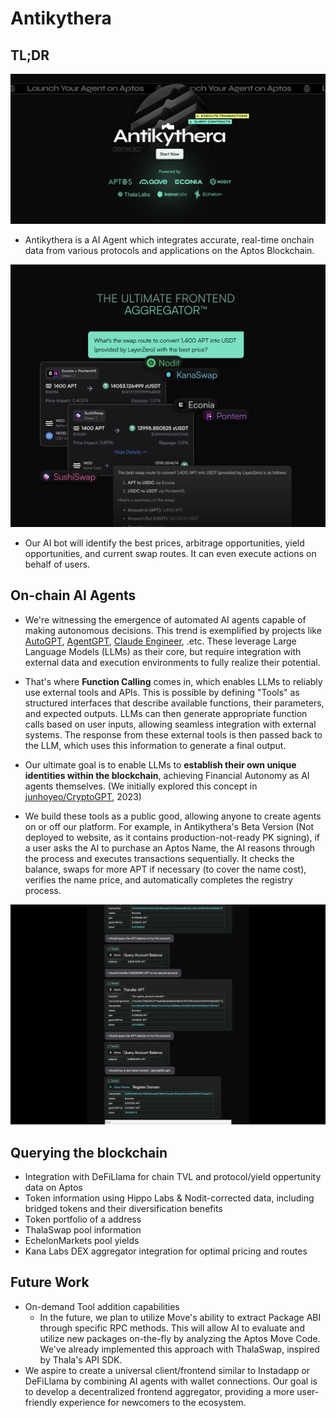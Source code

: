 # Antikythera

## TL;DR

![Cover 1](https://github.com/0xinevitable/antikythera/raw/main/.github/assets/cover-1.png)

- Antikythera is a AI Agent which integrates accurate, real-time onchain data from various protocols and applications on the Aptos Blockchain.

![Cover 2](https://github.com/0xinevitable/antikythera/raw/main/.github/assets/cover-2.png)

- Our AI bot will identify the best prices, arbitrage opportunities, yield opportunities, and current swap routes. It can even execute actions on behalf of users.

## On-chain AI Agents

- We're witnessing the emergence of automated AI agents capable of making autonomous decisions. This trend is exemplified by projects like [AutoGPT](https://github.com/Significant-Gravitas/AutoGPT), [AgentGPT](https://github.com/reworkd/AgentGPT), [Claude Engineer](https://github.com/Doriandarko/claude-engineer), .etc. These leverage Large Language Models (LLMs) as their core, but require integration with external data and execution environments to fully realize their potential.

- That's where **Function Calling** comes in, which enables LLMs to reliably use external tools and APIs. This is possible by defining "Tools" as structured interfaces that describe available functions, their parameters, and expected outputs. LLMs can then generate appropriate function calls based on user inputs, allowing seamless integration with external systems. The response from these external tools is then passed back to the LLM, which uses this information to generate a final output.

- Our ultimate goal is to enable LLMs to **establish their own unique identities within the blockchain**, achieving Financial Autonomy as AI agents themselves. (We initially explored this concept in [junhoyeo/CryptoGPT](https://github.com/junhoyeo/CryptoGPT), 2023)

- We build these tools as a public good, allowing anyone to create agents on or off our platform. For example, in Antikythera's Beta Version (Not deployed to website, as it contains production-not-ready PK signing), if a user asks the AI to purchase an Aptos Name, the AI reasons through the process and executes transactions sequentially. It checks the balance, swaps for more APT if necessary (to cover the name cost), verifies the name price, and automatically completes the registry process.

![Beta 1](https://github.com/0xinevitable/antikythera/raw/main/.github/assets/beta-1.jpg)

## Querying the blockchain

- Integration with DeFiLlama for chain TVL and protocol/yield oppertunity data on Aptos
- Token information using Hippo Labs & Nodit-corrected data, including bridged tokens and their diversification benefits
- Token portfolio of a address
- ThalaSwap pool information
- EchelonMarkets pool yields
- Kana Labs DEX aggregator integration for optimal pricing and routes

## Future Work

- On-demand Tool addition capabilities
  - In the future, we plan to utilize Move's ability to extract Package ABI through specific RPC methods. This will allow AI to evaluate and utilize new packages on-the-fly by analyzing the Aptos Move Code. We've already implemented this approach with ThalaSwap, inspired by Thala's API SDK.
- We aspire to create a universal client/frontend similar to Instadapp or DeFiLlama by combining AI agents with wallet connections. Our goal is to develop a decentralized frontend aggregator, providing a more user-friendly experience for newcomers to the ecosystem.
